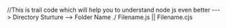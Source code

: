 //This is trail code which will help you to understand node js even better
---> Directory Sturture
       --> Folder Name
              ./ Filename.js || Filename.cjs
